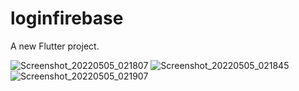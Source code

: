 # loginfirebase

A new Flutter project.

![Screenshot_20220505_021807](https://user-images.githubusercontent.com/100975313/166840878-d428abde-a016-4778-af51-03367b7ac2d7.png)
![Screenshot_20220505_021845](https://user-images.githubusercontent.com/100975313/166840881-6ca78d30-d9ea-4185-bee1-5ee5efda1e8f.png)
![Screenshot_20220505_021907](https://user-images.githubusercontent.com/100975313/166840887-e73e62f7-af81-4fa4-9ce9-a236acabd003.png)
